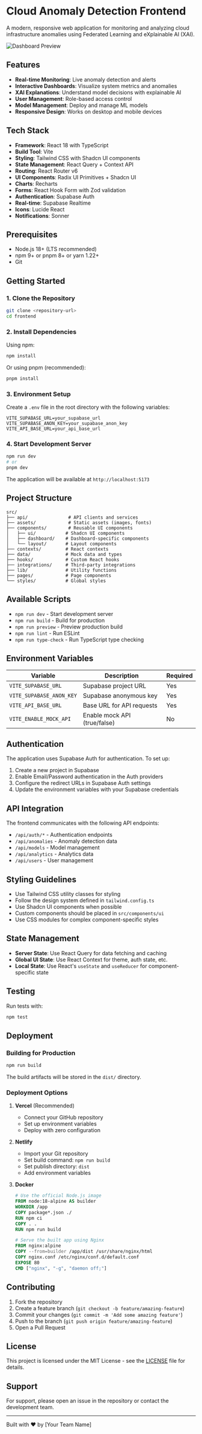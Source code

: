 # Cloud Anomaly Detection Frontend

A modern, responsive web application for monitoring and analyzing cloud infrastructure anomalies using Federated Learning and eXplainable AI (XAI).

![Dashboard Preview](public/dashboard-preview.png)

## Features

- **Real-time Monitoring**: Live anomaly detection and alerts
- **Interactive Dashboards**: Visualize system metrics and anomalies
- **XAI Explanations**: Understand model decisions with explainable AI
- **User Management**: Role-based access control
- **Model Management**: Deploy and manage ML models
- **Responsive Design**: Works on desktop and mobile devices

## Tech Stack

- **Framework**: React 18 with TypeScript
- **Build Tool**: Vite
- **Styling**: Tailwind CSS with Shadcn UI components
- **State Management**: React Query + Context API
- **Routing**: React Router v6
- **UI Components**: Radix UI Primitives + Shadcn UI
- **Charts**: Recharts
- **Forms**: React Hook Form with Zod validation
- **Authentication**: Supabase Auth
- **Real-time**: Supabase Realtime
- **Icons**: Lucide React
- **Notifications**: Sonner

## Prerequisites

- Node.js 18+ (LTS recommended)
- npm 9+ or pnpm 8+ or yarn 1.22+
- Git

## Getting Started

### 1. Clone the Repository

```bash
git clone <repository-url>
cd frontend
```

### 2. Install Dependencies

Using npm:
```bash
npm install
```

Or using pnpm (recommended):
```bash
pnpm install
```

### 3. Environment Setup

Create a `.env` file in the root directory with the following variables:

```env
VITE_SUPABASE_URL=your_supabase_url
VITE_SUPABASE_ANON_KEY=your_supabase_anon_key
VITE_API_BASE_URL=your_api_base_url
```

### 4. Start Development Server

```bash
npm run dev
# or
pnpm dev
```

The application will be available at `http://localhost:5173`

## Project Structure

```
src/
├── api/               # API clients and services
├── assets/            # Static assets (images, fonts)
├── components/        # Reusable UI components
│   ├── ui/           # Shadcn UI components
│   ├── dashboard/    # Dashboard-specific components
│   └── layout/       # Layout components
├── contexts/         # React contexts
├── data/             # Mock data and types
├── hooks/            # Custom React hooks
├── integrations/     # Third-party integrations
├── lib/              # Utility functions
├── pages/            # Page components
└── styles/           # Global styles
```

## Available Scripts

- `npm run dev` - Start development server
- `npm run build` - Build for production
- `npm run preview` - Preview production build
- `npm run lint` - Run ESLint
- `npm run type-check` - Run TypeScript type checking

## Environment Variables

| Variable | Description | Required |
|----------|-------------|----------|
| `VITE_SUPABASE_URL` | Supabase project URL | Yes |
| `VITE_SUPABASE_ANON_KEY` | Supabase anonymous key | Yes |
| `VITE_API_BASE_URL` | Base URL for API requests | Yes |
| `VITE_ENABLE_MOCK_API` | Enable mock API (true/false) | No |

## Authentication

The application uses Supabase Auth for authentication. To set up:

1. Create a new project in Supabase
2. Enable Email/Password authentication in the Auth providers
3. Configure the redirect URLs in Supabase Auth settings
4. Update the environment variables with your Supabase credentials

## API Integration

The frontend communicates with the following API endpoints:

- `/api/auth/*` - Authentication endpoints
- `/api/anomalies` - Anomaly detection data
- `/api/models` - Model management
- `/api/analytics` - Analytics data
- `/api/users` - User management

## Styling Guidelines

- Use Tailwind CSS utility classes for styling
- Follow the design system defined in `tailwind.config.ts`
- Use Shadcn UI components when possible
- Custom components should be placed in `src/components/ui`
- Use CSS modules for complex component-specific styles

## State Management

- **Server State**: Use React Query for data fetching and caching
- **Global UI State**: Use React Context for theme, auth state, etc.
- **Local State**: Use React's `useState` and `useReducer` for component-specific state

## Testing

Run tests with:

```bash
npm test
```

## Deployment

### Building for Production

```bash
npm run build
```

The build artifacts will be stored in the `dist/` directory.

### Deployment Options

1. **Vercel** (Recommended)
   - Connect your GitHub repository
   - Set up environment variables
   - Deploy with zero configuration

2. **Netlify**
   - Import your Git repository
   - Set build command: `npm run build`
   - Set publish directory: `dist`
   - Add environment variables

3. **Docker**
   ```dockerfile
   # Use the official Node.js image
   FROM node:18-alpine AS builder
   WORKDIR /app
   COPY package*.json ./
   RUN npm ci
   COPY . .
   RUN npm run build

   # Serve the built app using Nginx
   FROM nginx:alpine
   COPY --from=builder /app/dist /usr/share/nginx/html
   COPY nginx.conf /etc/nginx/conf.d/default.conf
   EXPOSE 80
   CMD ["nginx", "-g", "daemon off;"]
   ```

## Contributing

1. Fork the repository
2. Create a feature branch (`git checkout -b feature/amazing-feature`)
3. Commit your changes (`git commit -m 'Add some amazing feature'`)
4. Push to the branch (`git push origin feature/amazing-feature`)
5. Open a Pull Request

## License

This project is licensed under the MIT License - see the [LICENSE](LICENSE) file for details.

## Support

For support, please open an issue in the repository or contact the development team.

---

Built with ❤️ by [Your Team Name]
